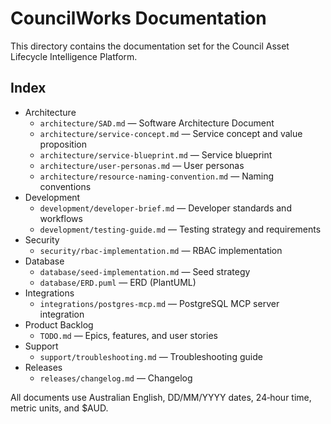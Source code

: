# CouncilWorks Documentation

This directory contains the documentation set for the Council Asset Lifecycle Intelligence Platform.

## Index

- Architecture
  - `architecture/SAD.md` — Software Architecture Document
  - `architecture/service-concept.md` — Service concept and value proposition
  - `architecture/service-blueprint.md` — Service blueprint
  - `architecture/user-personas.md` — User personas
  - `architecture/resource-naming-convention.md` — Naming conventions
- Development
  - `development/developer-brief.md` — Developer standards and workflows
  - `development/testing-guide.md` — Testing strategy and requirements
- Security
  - `security/rbac-implementation.md` — RBAC implementation
- Database
  - `database/seed-implementation.md` — Seed strategy
  - `database/ERD.puml` — ERD (PlantUML)
- Integrations
  - `integrations/postgres-mcp.md` — PostgreSQL MCP server integration
- Product Backlog
  - `TODO.md` — Epics, features, and user stories
- Support
  - `support/troubleshooting.md` — Troubleshooting guide
- Releases
  - `releases/changelog.md` — Changelog

All documents use Australian English, DD/MM/YYYY dates, 24‑hour time, metric units, and $AUD.
